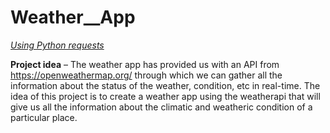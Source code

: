 # Weather__App
<i><u>Using Python requests</u></i>


<b>Project idea</b> – The weather app has provided us with an API from https://openweathermap.org/ through which we can gather
all the information about the status of the weather, condition, etc in real-time. The idea of this project is to create a weather app 
using the weatherapi that will give us all the information about the climatic and weatheric condition of a particular place.
